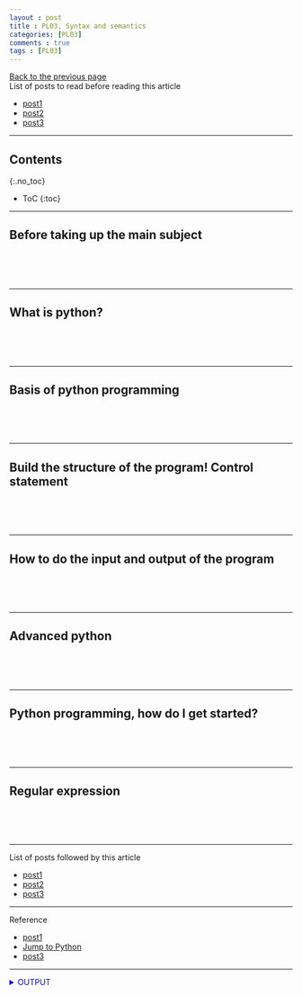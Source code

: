 ```yaml
---
layout : post
title : PL03, Syntax and semantics
categories: [PL03]
comments : true
tags : [PL03]
---
```

[Back to the previous page](https://userdyk-github.github.io/Study.html) <br>
List of posts to read before reading this article
- <a href='https://userdyk-github.github.io/'>post1</a>
- <a href='https://userdyk-github.github.io/'>post2</a>
- <a href='https://userdyk-github.github.io/'>post3</a>

---

## Contents
{:.no_toc}

* ToC
{:toc}

<hr class="division1">

## **Before taking up the main subject**

<br><br><br>
<hr class="division2">

## **What is python?**

<br><br><br>
<hr class="division2">

## **Basis of python programming**

<br><br><br>
<hr class="division2">

## **Build the structure of the program! Control statement**

<br><br><br>
<hr class="division2">

## **How to do the input and output of the program**

<br><br><br>
<hr class="division2">

## **Advanced python**

<br><br><br>
<hr class="division2">

## **Python programming, how do I get started?**

<br><br><br>
<hr class="division2">

## **Regular expression**

<br><br><br>
<hr class="division1">

List of posts followed by this article
- [post1](https://userdyk-github.github.io/)
- <a href='https://userdyk-github.github.io/'>post2</a>
- <a href='https://userdyk-github.github.io/'>post3</a>

---

Reference
- [post1](https://userdyk-github.github.io/)
- <a href='https://wikidocs.net/book/1' target="_blank">Jump to Python</a>
- <a href='https://userdyk-github.github.io/'>post3</a>

---

<details markdown="1">
<summary class='jb-small' style="color:blue">OUTPUT</summary>
<hr class='division3'>
<hr class='division3'>
</details>




